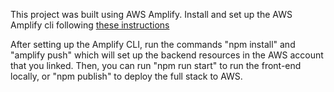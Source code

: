 This project was built using AWS Amplify. Install and set up the AWS Amplify cli following [these instructions](https://docs.amplify.aws/cli/start/install/)

After setting up the Amplify CLI, run the commands "npm install" and "amplify push" which will set up the backend resources in the AWS account that you linked. Then, you can run "npm run start" to run the front-end locally, or "npm publish" to deploy the full stack to AWS. 